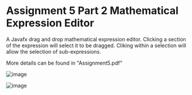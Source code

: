 # Assignment 5 Part 2 Mathematical Expression Editor

A Javafx drag and drop mathematical expression editor. Clicking a section of the expression will select it to be dragged. Cliking within a selection will allow the selection of sub-expressions.

More details can be found in "Assignment5.pdf"

![image](https://user-images.githubusercontent.com/32044950/120029420-11ea6000-bfc4-11eb-8015-3f7b6c50c978.png)


![image](https://user-images.githubusercontent.com/32044950/120029864-aa80e000-bfc4-11eb-8795-c1b9e2c20a0b.png)
